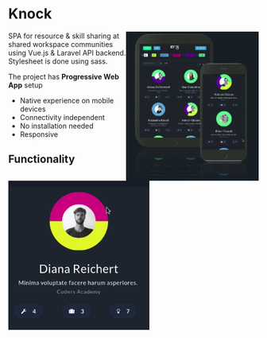 # Knock
<img align="right" height="300"  src="https://github.com/MGrudule/Knock/blob/master/Documentation/devicepreview.gif">

SPA for resource & skill sharing at shared workspace communities using Vue.js & Laravel API backend.
Stylesheet is done using sass.

The project has **Progressive Web App** setup
* Native experience on mobile devices
* Connectivity independent
* No installation needed
* Responsive










##  Functionality

<img align="left" height="300"  src="https://github.com/MGrudule/Knock/blob/master/Documentation/profile.gif">
